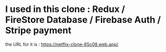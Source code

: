 # I used in this clone : Redux / FireStore Database / Firebase Auth / Stripe payment 

the URL for it is : https://netflix-clone-65c08.web.app/
